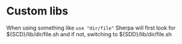 # Custom libs

When using something like `use "dir/file"` Sherpa will first look for ${SCD}/lib/dir/file.sh and if not, switching to ${SDD}/lib/dir/file.sh
